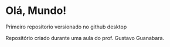 # Olá, Mundo!
 Primeiro repositorio versionado no github desktop

 Repositório criado durante uma aula do prof. Gustavo Guanabara.
